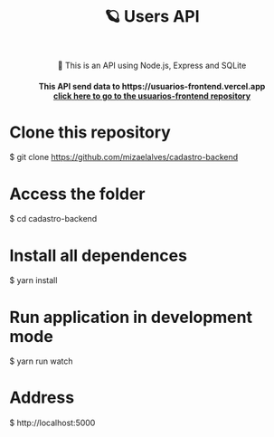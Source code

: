 <h1 align="center">🪐 Users API</h1>
<br>
<p align="center">🚀 This is an API using Node.js, Express and SQLite</p>


<h4 align="center"> 
	This API send data to https://usuarios-frontend.vercel.app<br>
<a href="https://github.com/mizaelalves/usuarios-frontend">click here to go to the usuarios-frontend repository</a>
</h4>

# Clone this repository
$ git clone <https://github.com/mizaelalves/cadastro-backend>

# Access the folder
$ cd cadastro-backend

# Install all dependences
$ yarn install

# Run application in development mode
$ yarn run watch

# Address
$ http://localhost:5000
